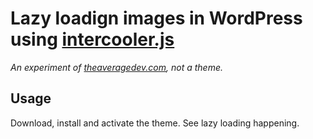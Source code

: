 # Lazy loadign images in WordPress using [intercooler.js](http://intercoolerjs.org/ "intercooler.js - Simple AJAX using HTML attributes")

*An experiment of [theaveragedev.com](http://theaveragedev.com/ "theAverageDev - Better than yesterday."), not a theme.*

## Usage 
Download, install and activate the theme. See lazy loading happening.